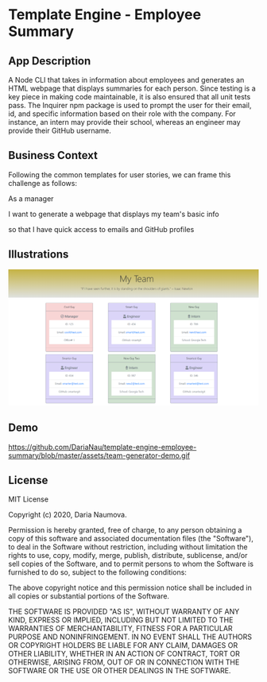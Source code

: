 # Template Engine - Employee Summary

## App Description

A Node CLI that takes in information about employees and generates an HTML webpage that displays summaries for each person. Since testing is a key piece in making code maintainable, it is also ensured that all unit tests pass. The Inquirer npm package is used to prompt the user for their email, id, and specific information based on their role with the company. For instance, an intern may provide their school, whereas an engineer may provide their GitHub username.

##  Business Context

Following the common templates for user stories, we can frame this challenge as follows:  

As a manager  

I want to generate a webpage that displays my team's basic info  

so that I have quick access to emails and GitHub profiles  

## Illustrations

![Team Generator CLI](assets/team-generator.png)

## Demo

https://github.com/DariaNau/template-engine-employee-summary/blob/master/assets/team-generator-demo.gif 

## License

MIT License

Copyright (c) 2020, Daria Naumova.

Permission is hereby granted, free of charge, to any person obtaining a copy of this software and associated documentation files (the "Software"), to deal in the Software without restriction, including without limitation the rights to use, copy, modify, merge, publish, distribute, sublicense, and/or sell copies of the Software, and to permit persons to whom the Software is furnished to do so, subject to the following conditions:

The above copyright notice and this permission notice shall be included in all copies or substantial portions of the Software.

THE SOFTWARE IS PROVIDED "AS IS", WITHOUT WARRANTY OF ANY KIND, EXPRESS OR IMPLIED, INCLUDING BUT NOT LIMITED TO THE WARRANTIES OF MERCHANTABILITY, FITNESS FOR A PARTICULAR PURPOSE AND NONINFRINGEMENT. IN NO EVENT SHALL THE AUTHORS OR COPYRIGHT HOLDERS BE LIABLE FOR ANY CLAIM, DAMAGES OR OTHER LIABILITY, WHETHER IN AN ACTION OF CONTRACT, TORT OR OTHERWISE, ARISING FROM, OUT OF OR IN CONNECTION WITH THE SOFTWARE OR THE USE OR OTHER DEALINGS IN THE SOFTWARE.


